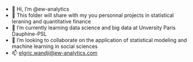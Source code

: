 - 👋 Hi, I’m @ew-analytics
- 👀 This folder will share with my you personnal projects in statistical leraning and quantitative finance
- 🌱 I’m currently learning data science and big data at Unversity Paris Dauphine-PSL
- 💞️ I’m looking to collaborate on the application of statistical modeling and machine learning in social sciences
- 📫 elgric.wandji@ew-analytics.com

<!---
ew-analytics/ew-analytics is a ✨ special ✨ repository because its `README.md` (this file) appears on your GitHub profile.
You can click the Preview link to take a look at your changes.
--->
